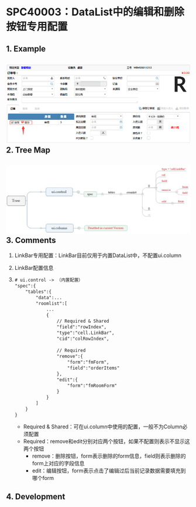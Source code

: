 # SPC40003：DataList中的编辑和删除按钮专用配置

## 1. Example

## ![](/engine/spec/component/img/op-004-01.png)2. Tree Map

## ![](/engine/spec/component/img/op-004-02.JPG)3. Comments

1. LinkBar专用配置：LinkBar目前仅用于内置DataList中，不配置ui.column
2. LinkBar配置信息
3. ```
   # ui.control -> （内置配置）
   "spec":{
       "tables":{
           "data":...
           "roomlist":[
               ...
               {
                   // Required & Shared
                   "field":"rowIndex",
                   "type":"cell.LinkBar",
                   "cid":"colRowIndex",
                
                   // Required
                   "remove":{
                       "form":"fmForm",
                       "field":"orderItems"
                   },
                   "edit":{
                       "form":"fmRoomForm"
                   }
               }
           ]
       }
   }
   ```

   * Required & Shared：可在ui.column中使用的配置，一般不为Column必须配置
   * Required：remove和edit分别对应两个按钮，如果不配置则表示不显示这两个按钮
     * remove：删除按钮，form表示删除的form信息，field则表示删除的form上对应的字段信息
     * edit：编辑按钮，form表示点击了编辑过后当前记录数据需要填充到哪个form

## 4. Development





